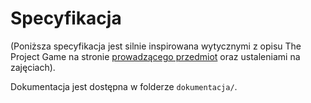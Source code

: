 # Specyfikacja

(Poniższa specyfikacja jest silnie inspirowana wytycznymi z opisu The Project Game na stronie [prowadzącego przedmiot](http://www.mini.pw.edu.pl/~okulewiczm/www/?Dydaktyka:IO) oraz ustaleniami na zajęciach).

Dokumentacja jest dostępna w folderze `dokumentacja/`.
